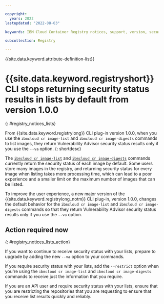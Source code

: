 ```yaml
---

copyright:
  years: 2022
lastupdated: "2022-08-03"

keywords: IBM Cloud Container Registry notices, support, version, security status, lists

subcollection: Registry

---
```


{{site.data.keyword.attribute-definition-list}}

# {{site.data.keyword.registryshort}} CLI stops returning security status results in lists by default from version 1.0.0
{: #registry_notices_lists}

From {{site.data.keyword.registrylong}} CLI plug-in version 1.0.0, when you use the `ibmcloud cr image-list` and `ibmcloud cr image-digests` commands to list images, they return Vulnerability Advisor security status results only if you use the `--va` option.
{: shortdesc}

The [`ibmcloud cr image-list`](/docs/Registry?topic=container-registry-cli-plugin-containerregcli&interface=cli#bx_cr_image_list) and [`ibmcloud cr image-digests`](/docs/Registry?topic=container-registry-cli-plugin-containerregcli&interface=cli#bx_cr_image_digests) commands currently return the security status of each image by default. Some users store many images in the registry, and returning security status for every image when listing takes more processing time, which can lead to a poor experience and a smaller limit on the maximum number of images that can be listed.

To improve the user experience, a new major version of the {{site.data.keyword.registrylong_notm}} CLI plug-in, version 1.0.0, changes the default behavior for the `ibmcloud cr image-list` and `ibmcloud cr image-digests` commands so that they return Vulnerability Advisor security status results only if you use the `--va` option.

## Action required now
{: #registry_notices_lists_action}

If you want to continue to receive security status with your lists, prepare to upgrade by adding the new `--va` option to your commands. 

If you require security status with your lists, add the `--restrict` option when you're using the `ibmcloud cr image-list` and `ibmcloud cr image-digests` commands to receive just the information that you require.

If you are an API user and require security status with your lists, ensure that you are restricting the repositories that you are requesting to ensure that you receive list results quickly and reliably.


